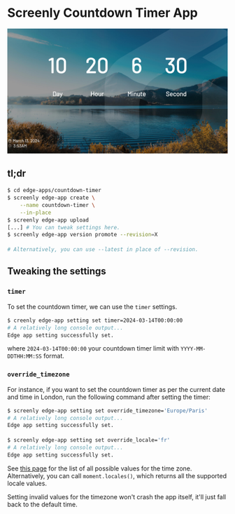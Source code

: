 # Screenly Countdown Timer App

![Countdown Timer Screen](./static/images/countdown_timer_screen.jpg)

## tl;dr

```bash
$ cd edge-apps/countdown-timer
$ screenly edge-app create \
    --name countdown-timer \
    --in-place
$ screenly edge-app upload
[...] # You can tweak settings here.
$ screenly edge-app version promote --revision=X

# Alternatively, you can use --latest in place of --revision.
```

## Tweaking the settings

### `timer`

To set the countdown timer, we can use the `timer` settings.

```bash
$ creenly edge-app setting set timer=2024-03-14T00:00:00
# A relatively long console output...
Edge app setting successfully set.
```

where `2024-03-14T00:00:00` your countdown timer limit with `YYYY-MM-DDTHH:MM:SS` format.

### `override_timezone`

For instance, if you want to set the countdown timer as per the current date and time in London,
run the following command after setting the timer:

```bash
$ screenly edge-app setting set override_timezone='Europe/Paris'
# A relatively long console output...
Edge app setting successfully set.

$ screenly edge-app setting set override_locale='fr'
# A relatively long console output...
Edge app setting successfully set.
```

See [this page](https://momentjs.com/) for the list of all possible values for the time zone.
Alternatively, you can call `moment.locales()`, which returns all the supported locale values.

Setting invalid values for the timezone won't crash the app itself, it'll just fall back to the default time.
